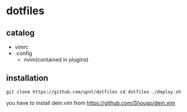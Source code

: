 # dotfiles
## catalog
- vimrc
- .config
    - nvim(contained in plugins)

## installation

`
git clone https://github.com/upnt/dotfiles
cd dotfiles
./deploy.sh
`

you have to install dein.vim from  https://github.com/Shougo/dein.vim
